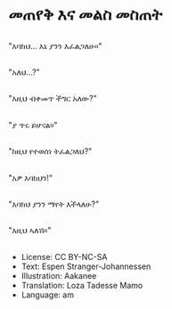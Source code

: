 # መጠየቅ እና መልስ መስጠት

##
"እባክህ… እኔ ያንን እፈልጋለሁ።"

##
"አለህ...?"

##
"እዚህ ብቀመጥ ችግር አለው?"

##
"ያ ጥሩ ይሆናል።"

##
"ከዚህ የተወሰነ ትፈልጋለህ?"

##
"አዎ እባክህን!"

##
"እባክህ ያንን ማየት እችላለሁ?"

##
"እዚህ ኣለሽ።"

##
* License: CC BY-NC-SA
* Text: Espen Stranger-Johannessen
* Illustration: Aakanee
* Translation: Loza Tadesse Mamo
* Language: am
